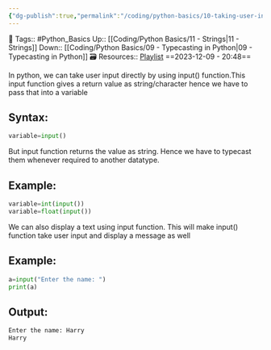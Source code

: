 ```yaml
---
{"dg-publish":true,"permalink":"/coding/python-basics/10-taking-user-input/","dgPassFrontmatter":true,"noteIcon":"3","created":"2023-12-09T20:48:32.218+05:30","updated":"2023-12-23T13:36:52.776+05:30"}
---
```


🧶 Tags:: #Python_Basics 
Up:: [[Coding/Python Basics/11 - Strings\|11 - Strings]]
Down:: [[Coding/Python Basics/09 - Typecasting in Python\|09 - Typecasting in Python]]
🗃 Resources:: [Playlist](https://www.youtube.com/playlist?list=PLu0W_9lII9agwh1XjRt242xIpHhPT2llg)
==2023-12-09 - 20:48==

In python, we can take user input directly by using input() function.This input function gives a return value as string/character hence we have to pass that into a variable
## Syntax:
```python
variable=input()
```
But input function returns the value as string. Hence we have to typecast them whenever required to another datatype.
## Example:
```python
variable=int(input())
variable=float(input())
```
We can also display a text using input function. This will make input() function take user input and display a message as well
## Example:
```python
a=input("Enter the name: ")
print(a)
```
## Output:
```python
Enter the name: Harry
Harry
```